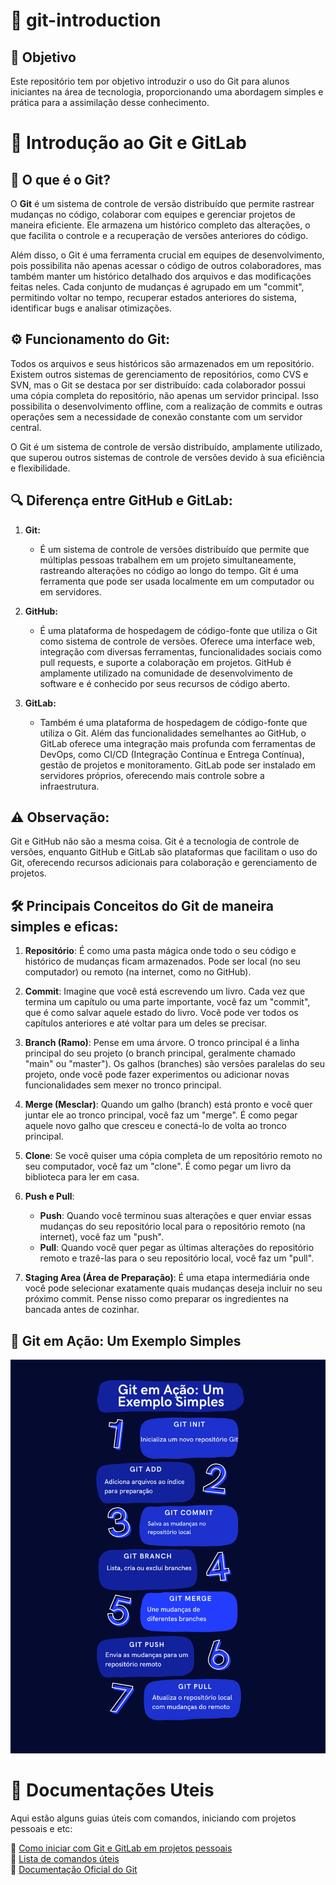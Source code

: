 # 🚀 git-introduction  

## 🎯 Objetivo 
Este repositório tem por objetivo introduzir o uso do Git para alunos iniciantes na área de tecnologia, proporcionando uma abordagem simples e prática para a assimilação desse conhecimento.

# 🎨 Introdução ao Git e GitLab  

## 📌 O que é o Git?  

O **Git** é um sistema de controle de versão distribuído que permite rastrear mudanças no código, colaborar com equipes e gerenciar projetos de maneira eficiente. Ele armazena um histórico completo das alterações, o que facilita o controle e a recuperação de versões anteriores do código. 

Além disso, o Git é uma ferramenta crucial em equipes de desenvolvimento, pois possibilita não apenas acessar o código de outros colaboradores, mas também manter um histórico detalhado dos arquivos e das modificações feitas neles. Cada conjunto de mudanças é agrupado em um "commit", permitindo voltar no tempo, recuperar estados anteriores do sistema, identificar bugs e analisar otimizações.

## ⚙️ Funcionamento do Git:

Todos os arquivos e seus históricos são armazenados em um repositório. Existem outros sistemas de gerenciamento de repositórios, como CVS e SVN, mas o Git se destaca por ser distribuído: cada colaborador possui uma cópia completa do repositório, não apenas um servidor principal. Isso possibilita o desenvolvimento offline, com a realização de commits e outras operações sem a necessidade de conexão constante com um servidor central.

O Git é um sistema de controle de versão distribuído, amplamente utilizado, que superou outros sistemas de controle de versões devido à sua eficiência e flexibilidade.

## 🔍 Diferença entre GitHub e GitLab:

1. **Git:** 
   - É um sistema de controle de versões distribuído que permite que múltiplas pessoas trabalhem em um projeto simultaneamente, rastreando alterações no código ao longo do tempo. Git é uma ferramenta que pode ser usada localmente em um computador ou em servidores.

2. **GitHub:**
   - É uma plataforma de hospedagem de código-fonte que utiliza o Git como sistema de controle de versões. Oferece uma interface web, integração com diversas ferramentas, funcionalidades sociais como pull requests, e suporte a colaboração em projetos. GitHub é amplamente utilizado na comunidade de desenvolvimento de software e é conhecido por seus recursos de código aberto.

3. **GitLab:**
   - Também é uma plataforma de hospedagem de código-fonte que utiliza o Git. Além das funcionalidades semelhantes ao GitHub, o GitLab oferece uma integração mais profunda com ferramentas de DevOps, como CI/CD (Integração Contínua e Entrega Contínua), gestão de projetos e monitoramento. GitLab pode ser instalado em servidores próprios, oferecendo mais controle sobre a infraestrutura.

## ⚠️ Observação:

Git e GitHub não são a mesma coisa. Git é a tecnologia de controle de versões, enquanto GitHub e GitLab são plataformas que facilitam o uso do Git, oferecendo recursos adicionais para colaboração e gerenciamento de projetos.

## 🛠️ Principais Conceitos do Git de maneira simples e eficas:

1. **Repositório**: É como uma pasta mágica onde todo o seu código e histórico de mudanças ficam armazenados. Pode ser local (no seu computador) ou remoto (na internet, como no GitHub).

2. **Commit**: Imagine que você está escrevendo um livro. Cada vez que termina um capítulo ou uma parte importante, você faz um "commit", que é como salvar aquele estado do livro. Você pode ver todos os capítulos anteriores e até voltar para um deles se precisar.

3. **Branch (Ramo)**: Pense em uma árvore. O tronco principal é a linha principal do seu projeto (o branch principal, geralmente chamado "main" ou "master"). Os galhos (branches) são versões paralelas do seu projeto, onde você pode fazer experimentos ou adicionar novas funcionalidades sem mexer no tronco principal.

4. **Merge (Mesclar)**: Quando um galho (branch) está pronto e você quer juntar ele ao tronco principal, você faz um "merge". É como pegar aquele novo galho que cresceu e conectá-lo de volta ao tronco principal.

5. **Clone**: Se você quiser uma cópia completa de um repositório remoto no seu computador, você faz um "clone". É como pegar um livro da biblioteca para ler em casa.

6. **Push e Pull**: 
   - **Push**: Quando você terminou suas alterações e quer enviar essas mudanças do seu repositório local para o repositório remoto (na internet), você faz um "push".
   - **Pull**: Quando você quer pegar as últimas alterações do repositório remoto e trazê-las para o seu repositório local, você faz um "pull".

7. **Staging Area (Área de Preparação)**: É uma etapa intermediária onde você pode selecionar exatamente quais mudanças deseja incluir no seu próximo commit. Pense nisso como preparar os ingredientes na bancada antes de cozinhar.

## 🌟 Git em Ação: Um Exemplo Simples

![Fluxo Simples](img/fluxo_simples.png)

# 📖 Documentações Uteis

Aqui estão alguns guias úteis com comandos, iniciando com projetos pessoais e etc:  

🚀 [Como iniciar com Git e GitLab em projetos pessoais](iniciando.md)  
📜 [Lista de comandos úteis ](comandos.md)  
📄 [Documentação Oficial do Git](https://git-scm.com/doc)
